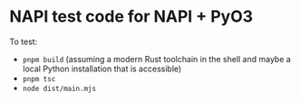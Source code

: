 # NAPI test code for NAPI + PyO3

To test:

- `pnpm build` (assuming a modern Rust toolchain in the shell and maybe a local Python installation that is accessible)
- `pnpm tsc`
- `node dist/main.mjs`
